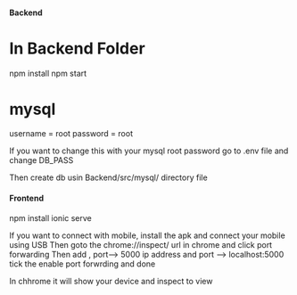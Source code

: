 #### Backend
# In Backend Folder
npm install 
npm start

# mysql
username = root 
password = root

If you want to change this with your mysql root password go to .env file and change DB_PASS

Then create db usin Backend/src/mysql/ directory file



#### Frontend
npm install
ionic serve

If you want to connect with mobile,
install the apk and connect your mobile using USB
Then goto the chrome://inspect/ url in chrome  and click port forwarding
Then  add ,
port--> 5000 
ip address and port --> localhost:5000
tick the enable port forwrding and done

In chhrome it will show your device and inspect to view






